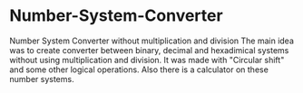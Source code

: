 # Number-System-Converter
Number System Converter without multiplication and division
The main idea was to create converter between binary, decimal and hexadimical systems
without using multiplication and division.
It was made with "Circular shift" and some other logical operations.
Also there is a calculator on these number systems.
